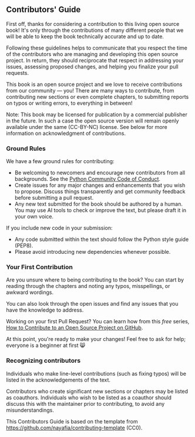 ## Contributors' Guide

First off, thanks for considering a contribution to this living open source book!  It's only through the contributions of many different people that we will be able to keep the book technically accurate and up to date.

Following these guidelines helps to communicate that you respect the time of the contributors who are managing and developing this open source project. In return, they should reciprocate that respect in addressing your issues, assessing proposed changes, and helping you finalize your pull requests.

This book is an open source project and we love to receive contributions from our community — you! There are many ways to contribute, from contributing new sections or even complete chapters, to submitting reports on typos or writing errors, to everything in between!

Note: This book may be licensed for publication by a commercial publisher in the future.  In such a case the open source version will remain openly available under the same (CC-BY-NC) license.  See below for more information on acknowledgment of contributions.

### Ground Rules

We have a few ground rules for contributing:

* Be welcoming to newcomers and encourage new contributors from all backgrounds. See the [Python Community Code of Conduct](https://www.python.org/psf/codeofconduct/).
* Create issues for any major changes and enhancements that you wish to propose. Discuss things transparently and get community feedback before submitting a pull request.
* Any new text submitted for the book should be authored by a human.  You may use AI tools to check or improve the text, but please draft it in your own voice.

If you include new code in your submission:

* Any code submitted within the text should follow the Python style guide (PEP8).
* Please avoid introducing new dependencies whenever possible.

### Your First Contribution

Are you unsure where to being contributing to the book?  You can start by reading through the chapters and noting any typos, misspellings, or awkward wordings.  

You can also look through the open issues and find any issues that you have the knowledge to address.

Working on your first Pull Request? You can learn how from this *free* series, [How to Contribute to an Open Source Project on GitHub](https://egghead.io/courses/how-to-contribute-to-an-open-source-project-on-github).

At this point, you're ready to make your changes! Feel free to ask for help; everyone is a beginner at first :smile_cat:

### Recognizing contributors

Individuals who make line-level contributions (such as fixing typos) will be listed in the acknowledgements of the text.  

Contributors who create significant new sections or chapters may be listed as coauthors.  Individuals who wish to be listed as a coauthor should discuss this with the maintainer prior to contributing, to avoid any misunderstandings. 

This Contributors Guide is based on the template from https://github.com/nayafia/contributing-template (CC0).

